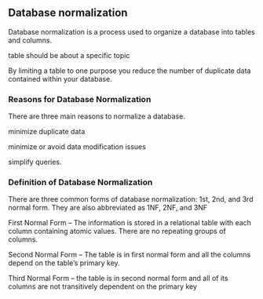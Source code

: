 ## Database normalization
Database normalization is a process used to organize a database into tables and columns.

table should be about a specific topic

By limiting a table to one purpose you reduce the number of duplicate data contained within your database.

### Reasons for Database Normalization
There are three main reasons to normalize a database.

minimize duplicate data

minimize or avoid data modification issues

simplify queries.

### Definition of Database Normalization
There are three common forms of database normalization: 1st, 2nd, and 3rd normal form. They are also abbreviated as 1NF, 2NF, and 3NF

First Normal Form – The information is stored in a relational table with each column containing atomic values. There are no repeating groups of columns.

Second Normal Form – The table is in first normal form and all the columns depend on the table’s primary key.

Third Normal Form – the table is in second normal form and all of its columns are not transitively dependent on the primary key